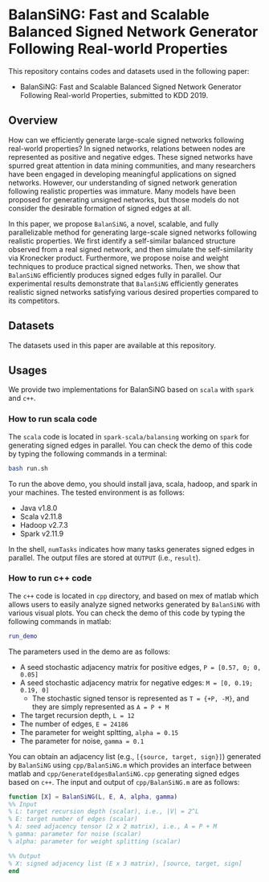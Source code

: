 # BalanSiNG: Fast and Scalable Balanced Signed Network Generator Following Real-world Properties

This repository contains codes and datasets used in the following paper:
* BalanSiNG: Fast and Scalable Balanced Signed Network Generator Following Real-world Properties, submitted to KDD 2019.

## Overview
How can we efficiently generate large-scale signed networks following real-world properties?
In signed networks, relations between nodes are represented as positive and negative edges.
These signed networks have spurred great attention in data mining  communities, and many researchers have been engaged in developing meaningful applications on signed networks.
However, our understanding of signed network generation following realistic properties was immature.
Many models have been proposed for generating unsigned networks, but those models do not consider the desirable formation of signed edges at all.

In this paper, we propose `BalanSiNG`, a novel, scalable, and fully parallelizable method for generating large-scale signed networks following realistic properties.
We first identify a self-similar balanced structure observed from a real signed network, and then simulate the self-similarity via Kronecker product.
Furthermore, we propose noise and weight techniques to produce practical signed networks.
Then, we show that `BalanSiNG` efficiently produces signed edges fully in parallel.
Our experimental results demonstrate that `BalanSiNG` efficiently generates realistic signed networks satisfying various desired properties compared to its competitors.

## Datasets
The datasets used in this paper are available at this repository. 

## Usages
We provide two implementations for BalanSiNG based on `scala` with `spark` and `c++`.

### How to run scala code
The `scala` code is located in `spark-scala/balansing` working on `spark` for generating signed edges in parallel.
You can check the demo of this code by typing the following commands in a terminal:
```bash
bash run.sh
```
To run the above demo, you should install java, scala, hadoop, and spark in your machines. The tested environment is as follows:
* Java v1.8.0
* Scala v2.11.8
* Hadoop v2.7.3
* Spark v2.11.9

In the shell, `numTasks` indicates how many tasks generates signed edges in parallel. 
The output files are stored at `OUTPUT` (i.e., `result`). 

### How to run c++ code
The `c++` code is located in `cpp` directory, and based on mex of matlab which allows users to easily analyze signed networks generated by `BalanSiNG` with various visual plots. 
You can check the demo of this code by typing the following commands in matlab:
```matlab
run_demo
```
The parameters used in the demo are as follows:
* A seed stochastic adjacency matrix for positive edges, `P = [0.57, 0; 0, 0.05]`
* A seed stochastic adjacency matrix for negative edges: `M = [0, 0.19; 0.19, 0]`
    * The stochastic signed tensor is represented as `T = {+P, -M}`, and they are simply represented as `A = P + M`
* The target recursion depth, `L = 12`
* The number of edges, `E = 24186`
* The parameter for weight spltting, `alpha = 0.15`
* The parameter for noise, `gamma = 0.1`

You can obtain an adjacency list (e.g., `[{source, target, sign}]`) generated by `BalanSiNG` using `cpp/BalanSiNG.m` which provides an interface between matlab and `cpp/GenerateEdgesBalanSiNG.cpp` generating signed edges based on `c++`.
The input and output of `cpp/BalanSiNG.m` are as follows:

```matlab
function [X] = BalanSiNG(L, E, A, alpha, gamma)
%% Input
% L: target recursion depth (scalar), i.e., |V| = 2^L
% E: target number of edges (scalar)
% A: seed adjacency tensor (2 x 2 matrix), i.e., A = P + M
% gamma: parameter for noise (scalar)
% alpha: parameter for weight splitting (scalar)

%% Output
% X: signed adjacency list (E x 3 matrix), [source, target, sign]
end
```
